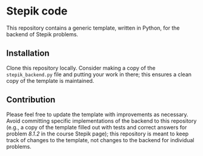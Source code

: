 # Stepik code

This repository contains a generic template, written in Python,
for the backend of Stepik problems.

## Installation

Clone this repository locally. Consider making a copy of the `stepik_backend.py`
file and putting your work in there; this ensures a clean copy of the template
is maintained.

## Contribution

Please feel free to update the template with improvements as necessary.
Avoid committing specific implementations of the backend to this repository
(e.g., a copy of the template filled out with tests and correct answers for
problem *8.1.2* in the course Stepik page); this repository is meant to keep
track of changes to the template, not changes to the backend for individual
problems.
